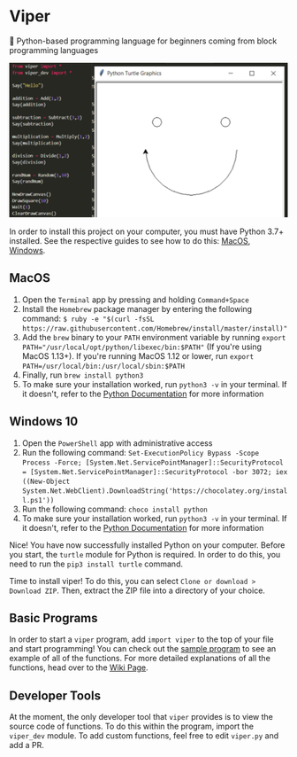 # Viper
🚀 Python-based programming language for beginners coming from block programming languages

![](./assets/ss.png)

In order to install this project on your computer, you must have Python 3.7+ installed. See the respective guides to see how to do this: [MacOS](#macos), [Windows](#windows10).

## MacOS
1. Open the `Terminal` app by pressing and holding `Command+Space`
2. Install the `Homebrew` package manager by entering the following command: `$ ruby -e "$(curl -fsSL https://raw.githubusercontent.com/Homebrew/install/master/install)"`
3. Add the `brew` binary to your `PATH` environment variable by running `export PATH="/usr/local/opt/python/libexec/bin:$PATH"` (If you're using MacOS 1.13+). If you're running MacOS 1.12 or lower, run `export PATH=/usr/local/bin:/usr/local/sbin:$PATH`
4. Finally, run `brew install python3`
5. To make sure your installation worked, run `python3 -v` in your terminal. If it doesn't, refer to the [Python Documentation](https://docs.python-guide.org/starting/install3/osx/) for more information

## Windows 10
1. Open the `PowerShell` app with administrative access
2. Run the following command: `Set-ExecutionPolicy Bypass -Scope Process -Force; [System.Net.ServicePointManager]::SecurityProtocol = [System.Net.ServicePointManager]::SecurityProtocol -bor 3072; iex ((New-Object System.Net.WebClient).DownloadString('https://chocolatey.org/install.ps1'))`
3. Run the following command: `choco install python`
4. To make sure your installation worked, run `python3 -v` in your terminal. If it doesn't, refer to the [Python Documentation](https://docs.python-guide.org/starting/install3/win/) for more information

Nice! You have now successfully installed Python on your computer. Before you start, the `turtle` module for Python is required. In order to do this, you need to run the `pip3 install turtle` command.

Time to install viper! To do this, you can select `Clone or download > Download ZIP`. Then, extract the ZIP file into a directory of your choice.

## Basic Programs
In order to start a `viper` program, add `import viper` to the top of your file and start programming! You can check out the [sample program](https://github.com/safinsingh/viper/blob/master/sample_program.py) to see an example of all of the functions. For more detailed explanations of all the functions, head over to the [Wiki Page](https://github.com/safinsingh/viper/wiki).

## Developer Tools
At the moment, the only developer tool that `viper` provides is to view the source code of functions. To do this within the program, import the `viper_dev` module. To add custom functions, feel free to edit `viper.py` and add a PR.